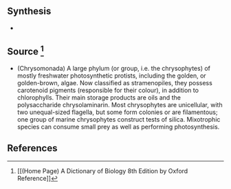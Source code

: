 ## Synthesis
- 
## Source [^1]
- (Chrysomonada) A large phylum (or group, i.e. the chrysophytes) of mostly freshwater photosynthetic protists, including the golden, or golden-brown, algae. Now classified as stramenopiles, they possess carotenoid pigments (responsible for their colour), in addition to chlorophylls. Their main storage products are oils and the polysaccharide chrysolaminarin. Most chrysophytes are unicellular, with two unequal-sized flagella, but some form colonies or are filamentous; one group of marine chrysophytes construct tests of silica. Mixotrophic species can consume small prey as well as performing photosynthesis.
## References

[^1]: [[(Home Page) A Dictionary of Biology 8th Edition by Oxford Reference]]